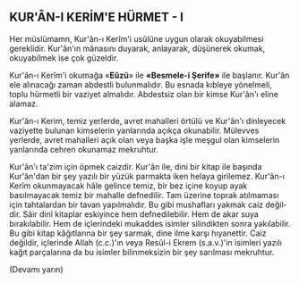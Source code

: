 ## KUR'ÂN-I KERİM'E HÜRMET - I

Her müslümamn, Kur'ân-ı Kerîm'i usûlüne uygun olarak okuyabilmesi gereklidir. Kur'ân'ın mânasını duyarak, anlayarak, düşünerek oku­mak, okuyabilmek ise çok güzeldir.

Kur'ân-ı Kerîm'i okumağa «**Eûzü**» ile **«Besmele-i Şerife»** ile başlanır. Kur'ân ele alınacağı zaman abdestli bulunmalıdır. Bu esnada kıbleye yönelmeli, toplu hürmetli bir vaziyet almalıdır. Abdestsiz olan bir kimse Kur'ân'ı eline alamaz.

Kur'ân-ı Kerim, temiz yerlerde, avret mahal­leri örtülü ve Kur'ân'ı dinleyecek vaziyette bulunan kimselerin yanlarında açıkça okunabilir. Mülevves yerlerde, avret mahalleri açık olan ve­ya başka işle meşgul olan kimselerin yanların­da cehren okunamaz mekruhtur.

Kur'ân'ı ta'zim için öpmek caizdir. Kur'ân ile, dini bir kitap ile başında Kur'ân'dan bir şey yazılı bir yüzük parmakta iken helaya girile­mez. Kur'ân-ı Kerîm okunmayacak hâle gelince temiz, bir bez içine koyup ayak basılmayacak te­miz bir mahalle defnedilir. Tam üzerine toprak atılmaması için tahtalardan bir tavan yapıl­malıdır. Bu gibi mushafları yakmak caiz değil­dir. Sâir dinî kitaplar eskiyince hem defnedilebilir. Hem de akar suya bırakılabilir. Hem de içlerindeki mukaddes isimler silindikten sonra yakılabilir. Bu gibi kitap kâğıtlarına bir şey sar­mak, dine ilme karşı hıyanettir. Caiz değildir, içlerinde Allah (c.c.)'ın veya Resûl-i Ekrem (s.a.v.)'in isimleri yazılı kağıt parçalarına da bu isimler bilinmeksizin bir şey sarılması mekruhtur.

(Devamı yarın)
